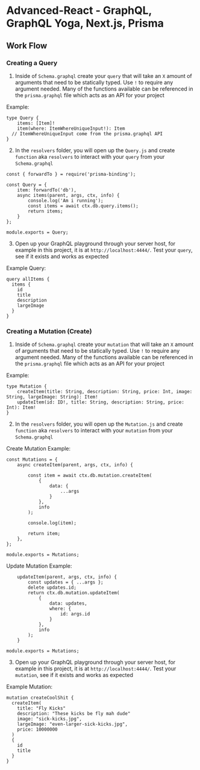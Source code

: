 # Advanced-React - GraphQL, GraphQL Yoga, Next.js, Prisma 

## Work Flow

### Creating a Query

1. Inside of ```Schema.graphql``` create your ```query``` that will take an ```X``` amount of arguments that need to be statically typed. Use ```!``` to require any argument needed.
Many of the functions available can be referenced in the ```prisma.graphql``` file which acts as an API for your project

Example: 

```
type Query {
	items: [Item]!
	item(where: ItemWhereUniqueInput!): Item 
  // ItemWhereUniqueInput come from the prisma.graphql API
}
```
2. In the ```resolvers``` folder, you will open up the ```Query.js``` and create ```function``` aka ```resolvers``` to interact with your ```query``` from your ```Schema.graphql```

```
const { forwardTo } = require('prisma-binding');

const Query = {
	item: forwardTo('db'),
	async items(parent, args, ctx, info) {
		console.log('Am i running');
		const items = await ctx.db.query.items();
		return items;
	}
};

module.exports = Query;
```

3. Open up your GraphQL playground through your server host, for example in this project, it is at ```http://localhost:4444/```. Test your ```query```, see if it exists and works as expected

Example Query:

```
query allItems {
  items {
    id
    title
    description
    largeImage
  }
}
```

### Creating a Mutation (Create)

1. Inside of ```Schema.graphql``` create your ```mutation``` that will take an ```X``` amount of arguments that need to be statically typed. Use ```!``` to require any argument needed.
Many of the functions available can be referenced in the ```prisma.graphql``` file which acts as an API for your project

Example: 

```
type Mutation {
	createItem(title: String, description: String, price: Int, image: String, largeImage: String): Item!
	updateItem(id: ID!, title: String, description: String, price: Int): Item!
}
```

2. In the ```resolvers``` folder, you will open up the ```Mutation.js``` and create ```function``` aka ```resolvers``` to interact with your ```mutation``` from your ```Schema.graphql``` 

Create Mutation Example:

```
const Mutations = {
	async createItem(parent, args, ctx, info) {

		const item = await ctx.db.mutation.createItem(
			{
				data: {
					...args
				}
			},
			info
		);

		console.log(item);

		return item;
	},
};

module.exports = Mutations;
```

Update Mutation Example:

```
	updateItem(parent, args, ctx, info) {
		const updates = { ...args };
		delete updates.id;
		return ctx.db.mutation.updateItem(
			{
				data: updates,
				where: {
					id: args.id 
				}
			},
			info
		); 
	}

module.exports = Mutations;
```

3. Open up your GraphQL playground through your server host, for example in this project, it is at ```http://localhost:4444/```. Test your ```mutation```, see if it exists and works as expected

Example Mutation: 

```
mutation createCoolShit {
  createItem(
    title: "Fly Kicks"
    description: "These kicks be fly mah dude"
    image: "sick-kicks.jpg",
    largeImage: "even-larger-sick-kicks.jpg",
    price: 10000000
  )
  {
    id
    title
  }
}
```
